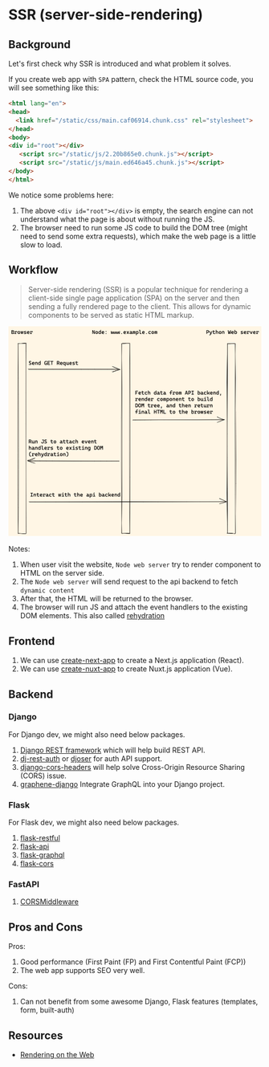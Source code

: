 # SSR (server-side-rendering)

## Background

Let's first check why SSR is introduced and what problem it solves.

If you create web app with `SPA` pattern, check the HTML source code, you will see something like this:

```html
<html lang="en">
<head>
  <link href="/static/css/main.caf06914.chunk.css" rel="stylesheet">
</head>
<body>
<div id="root"></div>
   <script src="/static/js/2.20b865e0.chunk.js"></script>
   <script src="/static/js/main.ed646a45.chunk.js"></script>
</body>
</html>
```

We notice some problems here:

1. The above `<div id="root"></div>` is empty, the search engine can not understand what the page is about without running the JS.
1. The browser need to run some JS code to build the DOM tree (might need to send some extra requests), which make the web page is a little slow to load.

## Workflow

> Server-side rendering (SSR) is a popular technique for rendering a client-side single page application (SPA) on the server and then sending a fully rendered page to the client. This allows for dynamic components to be served as static HTML markup.

![SPA Workflow](images/ssr.png)

Notes:

1. When user visit the website, `Node web server` try to render component to HTML on the server side.
1. The `Node web server` will send request to the api backend to fetch `dynamic content`
1. After that, the HTML will be returned to the browser.
1. The browser will run JS and attach the event handlers to the existing DOM elements. This also called [rehydration](https://en.wikipedia.org/wiki/Hydration_(web_development))

## Frontend

1. We can use [create-next-app](https://nextjs.org/docs/api-reference/create-next-app) to create a Next.js application (React).
1. We can use [create-nuxt-app](https://nuxtjs.org/docs/2.x/get-started/installation/) to create Nuxt.js application (Vue).

## Backend

### Django

For Django dev, we might also need below packages.

1. [Django REST framework](https://www.django-rest-framework.org/) which will help build REST API.
1. [dj-rest-auth](https://github.com/iMerica/dj-rest-auth) or [djoser](https://github.com/sunscrapers/djoser) for auth API support.
1. [django-cors-headers](https://github.com/adamchainz/django-cors-headers) will help solve Cross-Origin Resource Sharing (CORS) issue.
1. [graphene-django](https://github.com/graphql-python/graphene-django) Integrate GraphQL into your Django project.

### Flask

For Flask dev, we might also need below packages.

1. [flask-restful](https://github.com/flask-restful/flask-restful)
1. [flask-api](https://github.com/flask-api/flask-api)
1. [flask-graphql](https://github.com/graphql-python/flask-graphql)
1. [flask-cors](https://github.com/corydolphin/flask-cors)

### FastAPI

1. [CORSMiddleware](https://fastapi.tiangolo.com/tutorial/cors/)

## Pros and Cons

Pros:

1. Good performance (First Paint (FP) and First Contentful Paint (FCP))
1. The web app supports SEO very well.

Cons:

1. Can not benefit from some awesome Django, Flask features (templates, form, built-auth)

## Resources

* [Rendering on the Web](https://developers.google.com/web/updates/2019/02/rendering-on-the-web)
